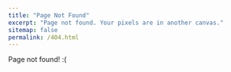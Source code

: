 ```yaml
---
title: "Page Not Found"
excerpt: "Page not found. Your pixels are in another canvas."
sitemap: false
permalink: /404.html
---
```


Page not found! :(


<script type="text/javascript">
  var GOOG_FIXURL_LANG = 'en';
  var GOOG_FIXURL_SITE = '{{ site.url }}'
</script>
<script type="text/javascript"
  src="//linkhelp.clients.google.com/tbproxy/lh/wm/fixurl.js">
</script>
